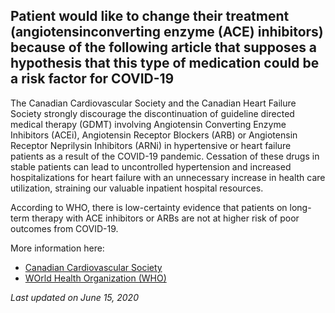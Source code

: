 ## Patient would like to change their treatment (angiotensinconverting enzyme (ACE) inhibitors) because of the following article that supposes a hypothesis that this type of medication could be a risk factor for COVID-19

The Canadian Cardiovascular Society and the Canadian Heart Failure Society strongly discourage the discontinuation of guideline directed medical therapy (GDMT) involving Angiotensin Converting Enzyme Inhibitors (ACEi), Angiotensin Receptor Blockers (ARB) or Angiotensin Receptor Neprilysin Inhibitors (ARNi) in hypertensive or heart failure patients as a result of the COVID-19 pandemic. Cessation of these drugs in stable patients can lead to uncontrolled hypertension and increased hospitalizations for heart failure with an unnecessary increase in health care utilization, straining our valuable inpatient hospital resources.

According to WHO, there is low-certainty evidence that patients on long-term therapy with ACE inhibitors or ARBs are not at higher risk of poor outcomes from COVID-19.

More information here:

- [Canadian Cardiovascular Society](https://www.ccs.ca/images/Images_2020/CCS_CHFS_statement_regarding_COVID_EN.pdf)
- [WOrld Health Organization (WHO)](https://www.who.int/news-room/commentaries/detail/covid-19-and-the-use-of-angiotensin-converting-enzyme-inhibitors-and-receptor-blockers)

_Last updated on June 15, 2020_
